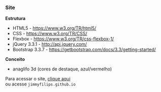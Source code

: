 ### Site
**Estrutura**
* HTML5 - <https://www.w3.org/TR/html5/>
* CSS - <https://www.w3.org/TR/CSS/>
* Flexbox - <https://www.w3.org/TR/css-flexbox-1/>
* jQuery 3.3.1 - <http://api.jquery.com/>
* Bootstrap 3.3.7 - <https://getbootstrap.com/docs/3.3/getting-started/>

**Conceito**
* anaglifo 3d (cores de destaque, azul/vermelho)

Para acessar o site, [clique aqui](https://jimmyfilips.github.io/)<br>
ou acesse <code>jimmyfilips.github.io</code>